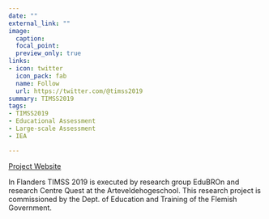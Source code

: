 ```yaml
---
date: ""
external_link: ""
image:
  caption: 
  focal_point:
  preview_only: true
links:
- icon: twitter
  icon_pack: fab
  name: Follow
  url: https://twitter.com/@timss2019
summary: TIMSS2019
tags:
- TIMSS2019
- Educational Assessment
- Large-scale Assessment
- IEA

---
```

[Project Website](https://www.uantwerpen.be/nl/projecten/timss-2019/)

In Flanders TIMSS 2019 is executed by research group EduBROn and research Centre Quest at the Arteveldehogeschool. This research project is commissioned by the Dept. of Education and Training of the Flemish Government. 
